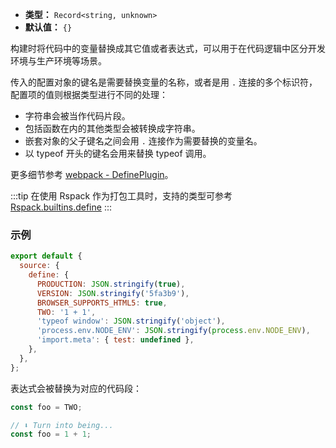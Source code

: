 - **类型：** `Record<string, unknown>`
- **默认值：** `{}`

构建时将代码中的变量替换成其它值或者表达式，可以用于在代码逻辑中区分开发环境与生产环境等场景。

传入的配置对象的键名是需要替换变量的名称，或者是用 `.` 连接的多个标识符，配置项的值则根据类型进行不同的处理：

- 字符串会被当作代码片段。
- 包括函数在内的其他类型会被转换成字符串。
- 嵌套对象的父子键名之间会用 `.` 连接作为需要替换的变量名。
- 以 typeof 开头的键名会用来替换 typeof 调用。

更多细节参考 [webpack - DefinePlugin](https://webpack.js.org/plugins/define-plugin/)。

:::tip
在使用 Rspack 作为打包工具时，支持的类型可参考 [Rspack.builtins.define](https://www.rspack.dev/zh/config/builtins.html#builtinsdefine)
:::

### 示例

```js
export default {
  source: {
    define: {
      PRODUCTION: JSON.stringify(true),
      VERSION: JSON.stringify('5fa3b9'),
      BROWSER_SUPPORTS_HTML5: true,
      TWO: '1 + 1',
      'typeof window': JSON.stringify('object'),
      'process.env.NODE_ENV': JSON.stringify(process.env.NODE_ENV),
      'import.meta': { test: undefined },
    },
  },
};
```

表达式会被替换为对应的代码段：

```js
const foo = TWO;

// ⬇️ Turn into being...
const foo = 1 + 1;
```
